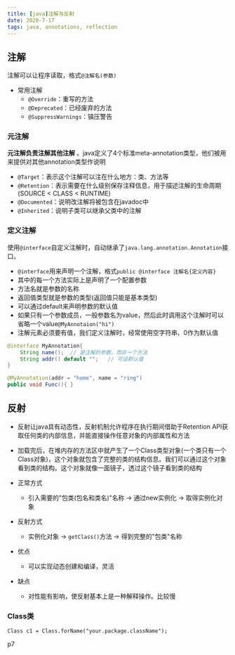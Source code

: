 ```yaml
---
title: [java]注解与反射
date: 2020-7-17
tags: java, annotations, reflection
---
```



## 注解

注解可以让程序读取，格式`@注解名(参数)`

- 常用注解
    * `@Override`：重写的方法
    * `@Deprecated`：已经废弃的方法
    * `@SuppressWarnings`：镇压警告


### 元注解

**元注解负责注解其他注解** 。java定义了4个标准meta-annotation类型，他们被用来提供对其他annotation类型作说明

- `@Target`：表示这个注解可以注在什么地方：类、方法等
- `@Retention`：表示需要在什么级别保存注释信息，用于描述注解的生命周期(SOURCE < CLASS < RUNTIME)
- `@Documented`：说明改注解将被包含在javadoc中
- `@Inherited`：说明子类可以继承父类中的注解

### 定义注解

使用`@interface`自定义注解时，自动继承了`java.lang.annotation.Annotation`接口。

- `@interface`用来声明一个注解，格式`public @interface 注解名{定义内容}`
- 其中的每一个方法实际上是声明了一个配置参数
- 方法名就是参数的名称
- 返回值类型就是参数的类型(返回值只能是基本类型)
- 可以通过default来声明参数的默认值
- 如果只有一个参数成员，一般参数名为value，然后此时调用这个注解时可以省略一个value`@MyAnnotaion("hi")`
- 注解元素必须要有值，我们定义注解时，经常使用空字符串、0作为默认值
 
``` java
@interface MyAnnotation{
    String name();  // 是注解的参数，而非一个方法
    String addr() default "";   // 可设默认值 
}

@MyAnnotation(addr = "home", name = "ring")
public void Func(){ }
```


## 反射

- 反射让java具有动态性，反射机制允许程序在执行期间借助于Retention API获取任何类的内部信息，并能直接操作任意对象的内部属性和方法
- 加载完后，在堆内存的方法区中就产生了一个Class类型对象(一个类只有一个Class对象)，这个对象就包含了完整的类的结构信息。我们可以通过这个对象看到类的结构。这个对象就像一面镜子，透过这个镜子看到类的结构
- 正常方式
    * 引入需要的"包类(包名和类名)"名称 -> 通过new实例化 -> 取得实例化对象
- 反射方式
    * 实例化对象 -> `getClass()`方法 -> 得到完整的"包类"名称

- 优点
    * 可以实现动态创建和编译，灵活
- 缺点
    * 对性能有影响，使反射基本上是一种解释操作。比较慢


### Class类

`Class c1 = Class.forName("your.package.className");`

p7


